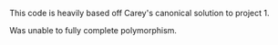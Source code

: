 This code is heavily based off Carey's canonical solution to project 1.

Was unable to fully complete polymorphism.